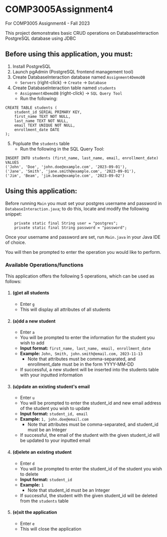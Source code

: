 # COMP3005Assignment4
For COMP3005 Assignment4 - Fall 2023

This project demonstrates basic CRUD operations on DatabaseInteraction PostgreSQL database using JDBC

## Before using this application, you must:

1. Install PostgreSQL
2. Launch pgAdmin (PostgreSQL frontend management tool)
3. Create DatabaseInteraction database named `Assignment4DemoDB`
   - `Servers` (right-click) -> `Create` -> `Database` 
4. Create DatabaseInteraction table named `students`
   - `Assignment4DemoDB` (right-click) -> `SQL Query Tool`
   - Run the following:
```
CREATE TABLE students (
	student_id SERIAL PRIMARY KEY,
	first_name TEXT NOT NULL,
	last_name TEXT NOT NULL,
	email TEXT UNIQUE NOT NULL,
	enrollment_date DATE
);
```
5. Popluate the `students` table
   - Run the following in the SQL Query Tool:
```
INSERT INTO students (first_name, last_name, email, enrollment_date) VALUES
('John', 'Doe', 'john.doe@example.com', '2023-09-01'),
('Jane', 'Smith', 'jane.smith@example.com', '2023-09-01'),
('Jim', 'Beam', 'jim.beam@example.com', '2023-09-02')
```

## Using this application:
Before running `Main` you must set your postgres username and password in `DatabaseInteraction.java`; 
to do this, locate and modify the following snippet:
```
    private static final String user = "postgres";
    private static final String password = "password";
```
Once your username and password are set, run `Main.java` in your Java IDE of choice. 

You will then be prompted to enter the operation you would like to perform.

### Available Operations/functions
This application offers the following 5 operations, which can be used as follows:
1. #### (g)et all students
   - Enter `g`
   - This will display all attributes of all students
2. #### (a)dd a new student
   - Enter `a`
   - You will be prompted to enter the information for the student you wish to add
   - **Input format:** `first_name, last_name, email, enrollment_date`
   - **Example:** `John, Smith, john.smith@email.com, 2023-11-13`
     - Note that attributes must be comma-separated, and enrollment_date must be in the form YYYY-MM-DD
   - If successful, a new student will be inserted into the students table with your inputted information
3. #### (u)pdate an existing student's email
   - Enter `u`
   - You will be prompted to enter the student_id and new email address of the student you wish to update 
   - **Input format:** `student_id, email`
   - **Example:** `1, john.doe@email.com`
     - Note that attributes must be comma-separated, and student_id must be an Integer
   - If successful, the email of the student with the given student_id will be updated to your inputted email
4. #### (d)elete an existing student
   - Enter `d`
   - You will be prompted to enter the student_id of the student you wish to delete
   - **Input format:** `student_id`
   - **Example:** `1`
      - Note that student_id must be an Integer
   - If successful, the student with the given student_id will be deleted from the `students` table
5. #### (e)xit the application
   - Enter `e`
   - This will close the application